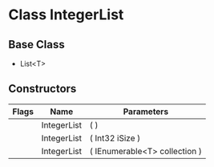 # Class IntegerList
## Base Class
- List&lt;T&gt;
## Constructors
Flags|Name|Parameters
-|-|-
&nbsp;|IntegerList|( )
&nbsp;|IntegerList|( Int32 iSize )
&nbsp;|IntegerList|( IEnumerable&lt;T&gt; collection )
